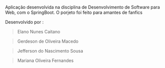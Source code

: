 Aplicação desenvolvida na disciplina de Desenvolvimento de Software para Web, com o SpringBoot. O porjeto foi feito para amantes de fanfics

Desenvolvido por :
  > Elano Nunes Caitano 

  > Gerdeson de Oliveira Macedo 
 
  > Jefferson do Nascimento Sousa 
  
  > Mariana Oliveira Fernandes 
